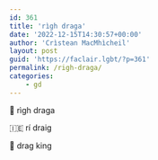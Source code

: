 ```yaml
---
id: 361
title: 'rìgh draga'
date: '2022-12-15T14:30:57+00:00'
author: 'Crìstean MacMhìcheil'
layout: post
guid: 'https://faclair.lgbt/?p=361'
permalink: /righ-draga/
categories:
    - gd
---
```


&#x1f3f4;&#xe0067;&#xe0062;&#xe0073;&#xe0063;&#xe0074;&#xe007f; rìgh draga

&#x1f1ee;&#x1f1ea; rí draig

&#x1f3f4;&#xe0067;&#xe0062;&#xe0065;&#xe006e;&#xe0067;&#xe007f; drag king